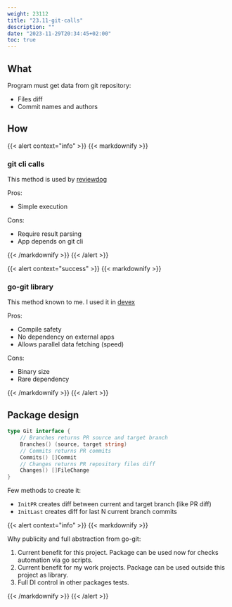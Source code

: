 ```yaml
---
weight: 23112
title: "23.11-git-calls"
description: ""
date: "2023-11-29T20:34:45+02:00"
toc: true
---
```


## What

Program must get data from git repository:

- Files diff
- Commit names and authors

## How

{{< alert context="info" >}}
{{< markdownify >}}

### git cli calls

This method is used by [reviewdog](https://github.com/reviewdog/reviewdog)

Pros:

- Simple execution

Cons:

- Require result parsing
- App depends on git cli

{{< /markdownify >}}
{{< /alert >}}

{{< alert context="success" >}}
{{< markdownify >}}

### go-git library

This method known to me. I used it in [devex](https://github.com/rusinikita/devex)

Pros:

- Compile safety
- No dependency on external apps
- Allows parallel data fetching (speed)

Cons:

- Binary size
- Rare dependency

{{< /markdownify >}}
{{< /alert >}}

## Package design

```go
type Git interface {
    // Branches returns PR source and target branch
    Branches() (source, target string)
    // Commits returns PR commits
    Commits() []Commit
    // Changes returns PR repository files diff
    Changes() []FileChange
}
```

Few methods to create it:

- `InitPR` creates diff between current and target branch (like PR diff)
- `InitLast` creates diff for last N current branch commits

{{< alert context="info" >}}
{{< markdownify >}}

Why publicity and full abstraction from go-git:

1. Current benefit for this project. Package can be used now for checks automation via go scripts.
2. Current benefit for my work projects. Package can be used outside this project as library.
3. Full DI control in other packages tests.

{{< /markdownify >}}
{{< /alert >}}

